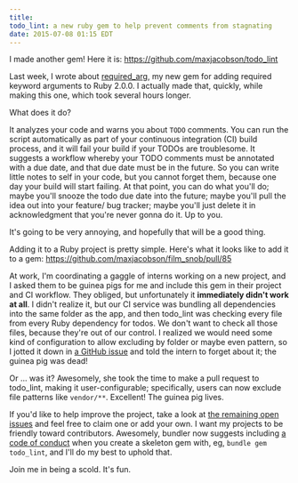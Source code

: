 ```yaml
---
title:
todo_lint: a new ruby gem to help prevent comments from stagnating
date: 2015-07-08 01:15 EDT
---
```


I made another gem! Here it is: <https://github.com/maxjacobson/todo_lint>

Last week, I wrote about [required_arg](/2015/required-arg/), my new gem for
adding required keyword arguments to Ruby 2.0.0. I actually made that, quickly,
while making this one, which took several hours longer.

What does it do?

It analyzes your code and warns you about `TODO` comments. You can run the
script automatically as part of your continuous integration (CI) build process,
and it will fail your build if your TODOs are troublesome. It suggests a
workflow whereby your TODO comments must be annotated with a due date, and that
due date must be in the future. So you can write little notes to self in your
code, but you cannot forget them, because one day your build will start
failing. At that point, you can do what you'll do; maybe you'll snooze the todo
due date into the future; maybe you'll pull the idea out into your feature/ bug
tracker; maybe you'll just delete it in acknowledgment that you're never gonna
do it. Up to you.

It's going to be very annoying, and hopefully that will be a good thing.

Adding it to a Ruby project is pretty simple. Here's what it looks like to add
it to a gem: <https://github.com/maxjacobson/film_snob/pull/85>

At work, I'm coordinating a gaggle of interns working on a new project, and I
asked them to be guinea pigs for me and include this gem in their project and
CI workflow. They obliged, but unfortunately it **immediately didn't work at
all**. I didn't realize it, but our CI service was bundling all dependencies
into the same folder as the app, and then todo_lint was checking every file
from every Ruby dependency for todos. We don't want to check all those files,
because they're out of our control. I realized we would need some kind of
configuration to allow excluding by folder or maybe even pattern, so I jotted
it down in [a GitHub issue](https://github.com/maxjacobson/todo_lint/issues/6)
and told the intern to forget about it; the guinea pig was dead!

Or ... was it? Awesomely, she took the time to make a pull request to todo_lint,
making it user-configurable; specifically, users can now exclude file patterns
like `vendor/**`. Excellent! The guinea pig lives.

If you'd like to help improve the project, take a look at [the remaining open
issues](https://github.com/maxjacobson/todo_lint/issues) and feel free to claim
one or add your own. I want my projects to be friendly toward contributors.
Awesomely, bundler now suggests including [a code of conduct](coc) when you
create a skeleton gem with, eg, `bundle gem todo_lint`, and I'll do my best to
uphold that.

[coc]: https://github.com/maxjacobson/todo_lint/blob/master/CODE_OF_CONDUCT.md

Join me in being a scold. It's fun.
